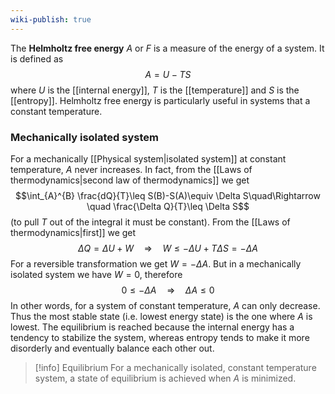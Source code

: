 ```yaml
---
wiki-publish: true
---
```

The **Helmholtz free energy** $A$ or $F$ is a measure of the energy of a system. It is defined as
$$A=U-TS$$
where $U$ is the [[internal energy]], $T$ is the [[temperature]] and $S$ is the [[entropy]]. Helmholtz free energy is particularly useful in systems that a constant temperature.
### Mechanically isolated system
For a mechanically [[Physical system|isolated system]] at constant temperature, $A$ never increases. In fact, from the [[Laws of thermodynamics|second law of thermodynamics]] we get
$$\int_{A}^{B} \frac{dQ}{T}\leq S(B)-S(A)\equiv \Delta S\quad\Rightarrow \quad \frac{\Delta Q}{T}\leq \Delta S$$
(to pull $T$ out of the integral it must be constant). From the [[Laws of thermodynamics|first]] we get
$$\Delta Q=\Delta U+W\quad\Rightarrow \quad W\leq-\Delta U+T\Delta S=-\Delta A$$
For a reversible transformation we get $W=-\Delta A$. But in a mechanically isolated system we have $W=0$, therefore
$$0\leq-\Delta A \quad\Rightarrow \quad \Delta A\leq 0$$
In other words, for a system of constant temperature, $A$ can only decrease. Thus the most stable state (i.e. lowest energy state) is the one where $A$ is lowest. The equilibrium is reached because the internal energy has a tendency to stabilize the system, whereas entropy tends to make it more disorderly and eventually balance each other out.

> [!info] Equilibrium
> For a mechanically isolated, constant temperature system, a state of equilibrium is achieved when $A$ is minimized.
